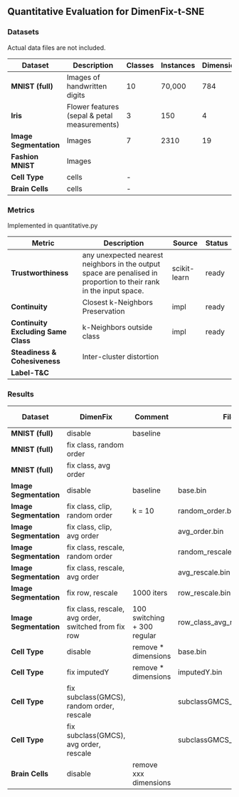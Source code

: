 ## Quantitative Evaluation for DimenFix-t-SNE

### Datasets

Actual data files are not included.

| Dataset | Description | Classes | Instances | Dimensionality | Status |
|---------|------------|---------|-----------|---------------|----------|
| **MNIST (full)** | Images of handwritten digits | 10 | 70,000 | 784 |ready|
| **Iris**  | Flower features (sepal & petal measurements) | 3 | 150 | 4 |ready|
|**Image Segmentation**| Images | 7 | 2310|19 |ready|
|**Fashion MNIST**| Images ||||||||
|**Cell Type**| cells |-|||ready|
|**Brain Cells**| cells | - | | |ready|

### Metrics

Implemented in quantitative.py

| Metric | Description | Source | Status |
|---------|------------|---------|-----------|
|**Trustworthiness**|any unexpected nearest neighbors in the output space are penalised in proportion to their rank in the input space.|scikit-learn| ready|
|**Continuity**|Closest k-Neighbors Preservation|impl|ready|
|**Continuity Excluding Same Class**|k-Neighbors outside class|impl | ready|
|**Steadiness & Cohesiveness**| Inter-cluster distortion |||
|**Label-T&C**|

### Results

| Dataset | DimenFix | Comment| FileName | Trustworthiness | Continuity| Excl Continuity | Steadiness | Cohesiveness| Label-T| Label-C|
|----|-----|------|----|---|------|------|-----|------|----|----|
|**MNIST (full)**|disable|baseline| |
|**MNIST (full)**|fix class, random order|
|**MNIST (full)**|fix class, avg order|
|**Image Segmentation**|disable|baseline|base.bin|0.9972|0.7567|0.3449|0.9127|0.7217|
|**Image Segmentation**|fix class, clip, random order |k = 10|random_order.bin|0.9885|0.6686| 0.0534|0.7173|0.5424|
|**Image Segmentation**|fix class, clip, avg order ||avg_order.bin|0.9914|0.6806 | 0.1717| 0.6774| 0.6023|
|**Image Segmentation**|fix class, rescale, random order ||random_rescale.bin| 0.9927 | 0.7090| 0.0350| 0.6959| 0.5243|
|**Image Segmentation**|fix class, rescale, avg order ||avg_rescale.bin| 0.9954| 0.7149| 0.1104| 0.7116| 0.5559|
|**Image Segmentation**|fix row, rescale | 1000 iters| row_rescale.bin| 0.9754| 0.270| 0.2743| 0.5623| 0.7475|
|**Image Segmentation**|fix class, rescale, avg order, switched from fix row | 100 switching + 300 regular|row_class_avg_rescale_100_300.bin| 0.9944| 0.7031| 0.0972| 0.7564| 0.5492|
|**Cell Type**|disable| remove * dimensions|base.bin|0.9951| 0.5440|-|0.8880|0.7460|
|**Cell Type**|fix imputedY| remove * dimensions| imputedY.bin| 0.9300| 0.3060|-| 0.5983| 0.5338|
|**Cell Type**|fix subclass(GMCS), random order, rescale| | subclassGMCS_rescale_random.bin|0.9894|0.4978|TODO | 0.8575| 0.6783|
|**Cell Type**|fix subclass(GMCS), avg order, rescale| | subclassGMCS_rescale_avg.bin| 0.9864| 0.4951| TODO| 0.8355| 0.6379|
|**Brain Cells**|disable| remove xxx dimensions|
